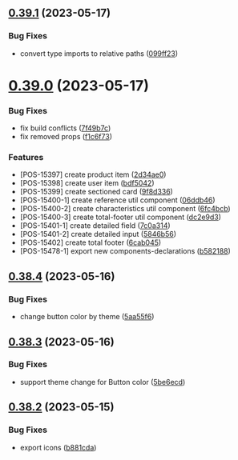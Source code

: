 ## [0.39.1](https://github.com/idbi/components/compare/v0.39.0...v0.39.1) (2023-05-17)


### Bug Fixes

* convert type imports to relative paths ([099ff23](https://github.com/idbi/components/commit/099ff237ae6f85b80320431b47965d272591f746))



# [0.39.0](https://github.com/idbi/components/compare/v0.38.4...v0.39.0) (2023-05-17)


### Bug Fixes

* fix build conflicts ([7f49b7c](https://github.com/idbi/components/commit/7f49b7c921230d3d35e00cdd82d7b67d7f797646))
* fix removed props ([f1c6f73](https://github.com/idbi/components/commit/f1c6f7384d80b9e36035494587ca32ff631b822d))


### Features

* [POS-15397] create product item ([2d34ae0](https://github.com/idbi/components/commit/2d34ae0198275c2387a33e70c2f2c7b9e4619bac))
* [POS-15398] create user item ([bdf5042](https://github.com/idbi/components/commit/bdf504258d90ba4ba5b5c2f1940d25845f8e0842))
* [POS-15399] create sectioned card ([9f8d336](https://github.com/idbi/components/commit/9f8d33655fc142f321f168949b4fad10400f46ef))
* [POS-15400-1] create reference util component ([06ddb46](https://github.com/idbi/components/commit/06ddb4659ca9f745b5c69afccd32ee31f16e764e))
* [POS-15400-2] create characteristics util component ([6fc4bcb](https://github.com/idbi/components/commit/6fc4bcbcabfaa648c06f4a37d4da270f140927d1))
* [POS-15400-3] create total-footer util component ([dc2e9d3](https://github.com/idbi/components/commit/dc2e9d3f7fb42136f08355edb2f68400007d0198))
* [POS-15401-1] create detailed field ([7c0a314](https://github.com/idbi/components/commit/7c0a3141901e99dc1e2167a816315d7ab5f8e86c))
* [POS-15401-2] create detailed input ([5846b56](https://github.com/idbi/components/commit/5846b56a6d990933e0c415add023fc3b85c64264))
* [POS-15402] create total footer ([6cab045](https://github.com/idbi/components/commit/6cab045899008db7cd5acfae8df0782cf11ca0e1))
* [POS-15478-1] export new components-declarations ([b582188](https://github.com/idbi/components/commit/b58218872038862b94e298a3828bf1f97bb2dba7))



## [0.38.4](https://github.com/idbi/components/compare/v0.38.3...v0.38.4) (2023-05-16)


### Bug Fixes

* change button color by theme ([5aa55f6](https://github.com/idbi/components/commit/5aa55f65f8c09f640ee2effd0b740d6477a39f97))



## [0.38.3](https://github.com/idbi/components/compare/v0.38.2...v0.38.3) (2023-05-16)


### Bug Fixes

* support theme change for Button color ([5be6ecd](https://github.com/idbi/components/commit/5be6ecd4bf12be653f41bbd3b9be40564e7852df))



## [0.38.2](https://github.com/idbi/components/compare/v0.38.1...v0.38.2) (2023-05-15)


### Bug Fixes

* export icons ([b881cda](https://github.com/idbi/components/commit/b881cdaf98efccda8b5171cd99e0b3217c1fc8aa))



